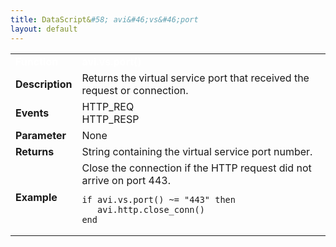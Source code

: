 ```yaml
---
title: DataScript&#58; avi&#46;vs&#46;port
layout: default
---
```

<table class="table table-hover table table-bordered table-hover">  
<tbody>       
<tr>   
<td><font size="3" color="white"><strong>Function</strong></font></td>
<td><font color="white"><b>avi.vs.port()</b></font></td>
</tr>
<tr>   
<td><font size="3"><strong>Description</strong></font></td>
<td>Returns the virtual service port that received the request or connection.</td>
</tr>
<tr>   
<td><font size="3"><strong>Events</strong></font></td>
<td>HTTP_REQ<br> HTTP_RESP</td>
</tr>
<tr>   
<td><font size="3"><strong>Parameter</strong></font></td>
<td>None</td>
</tr>
<tr>   
<td><font size="3"><strong>Returns</strong></font></td>
<td>String containing the virtual service port number.</td>
</tr>
<tr>   
<td><font size="3"><strong>Example</strong></font></td>
<td>Close the connection if the HTTP request did not arrive on port 443.<br> 
<!-- Crayon Syntax Highlighter v2.7.1 --> <pre><code class="language-lua">if avi.vs.port() ~= "443" then
   avi.http.close_conn()
end</code></pre> 
<!-- [Format Time: 0.0020 seconds] --></td>
</tr>
</tbody>
</table> 
